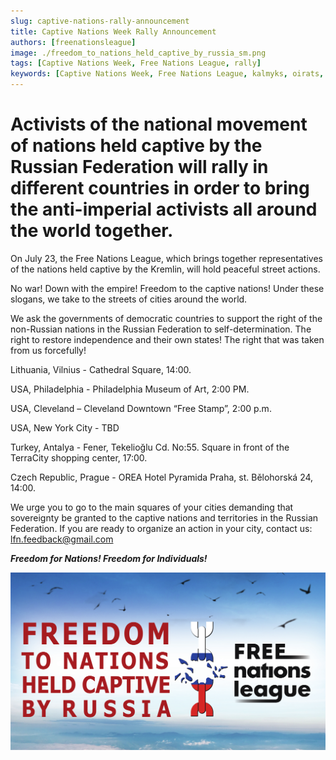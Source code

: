 ```yaml
---
slug: captive-nations-rally-announcement
title: Captive Nations Week Rally Announcement
authors: [freenationsleague]
image: ./freedom_to_nations_held_captive_by_russia_sm.png
tags: [Captive Nations Week, Free Nations League, rally]
keywords: [Captive Nations Week, Free Nations League, kalmyks, oirats, buryats, tatars, Russia, Ukraine, war, freedom]
---
```


# Activists of the national movement of nations held captive by the Russian Federation will rally in different countries in order to bring the anti-imperial activists all around the world together.

On July 23, the Free Nations League, which brings together representatives of the nations held captive by the Kremlin, will hold peaceful street actions.

No war! Down with the empire! Freedom to the captive nations! Under these slogans, we take to the streets of cities around the world.

We ask the governments of democratic countries to support the right of the non-Russian nations in the Russian Federation to self-determination. The right to restore independence and their own states! The right that was taken from us forcefully!

Lithuania, Vilnius - Cathedral Square, 14:00.

USA, Philadelphia - Philadelphia Museum of Art, 2:00 PM.

USA, Cleveland – Cleveland Downtown “Free Stamp”, 2:00 p.m.

USA, New York City - TBD

Turkey, Antalya - Fener, Tekelioğlu Cd. No:55. Square in front of the TerraCity shopping center, 17:00.

Czech Republic, Prague - OREA Hotel Pyramida Praha, st. Bělohorská 24, 14:00.

We urge you to go to the main squares of your cities demanding that sovereignty be granted to the captive nations and territories in the Russian Federation. If you are ready to organize an action in your city,  contact us: lfn.feedback@gmail.com

***Freedom for Nations! Freedom for Individuals!***

![Freedom to Captive Nations banner](./freedom_to_nations_held_captive_by_russia_sm.png)
